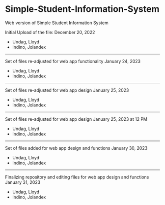 # Simple-Student-Information-System
Web version of Simple Student Information System


Initial Upload of the file:
December 20, 2022
- Undag, Lloyd
- Indino, Jolandex


---------------

Set of files re-adjusted for web app functionality 
January 24, 2023
- Undag, Lloyd
- Indino, Jolandex

---------------

Set of files re-adjusted for web app design 
January 25, 2023
- Undag, Lloyd
- Indino, Jolandex

---------------

Set of files re-adjusted for web app design 
January 25, 2023 at 12 PM
- Undag, Lloyd
- Indino, Jolandex

---------------

Set of files added for web app design and functions 
January 30, 2023
- Undag, Lloyd
- Indino, Jolandex

---------------

Finalizing repository and editing files for web app design and functions
January 31, 2023
- Undag, Lloyd
- Indino, Jolandex

